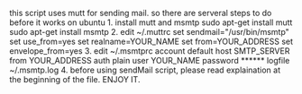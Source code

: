 this script uses mutt for sending mail.
so there are serveral steps to do before it works on ubuntu
	1. install mutt and msmtp
		sudo apt-get install mutt
		sudo apt-get install msmtp
	2. edit ~/.muttrc
		set sendmail="/usr/bin/msmtp"
		set use_from=yes 
		set realname=YOUR_NAME
		set from=YOUR_ADDRESS
		set envelope_from=yes
	3. edit ~/.msmtprc
		account default
		host SMTP_SERVER
		from YOUR_ADDRESS
		auth plain
		user YOUR_NAME
		password ******
		logfile ~/.msmtp.log
	4. before using sendMail script, please read explaination at the beginning of the file. ENJOY IT.

